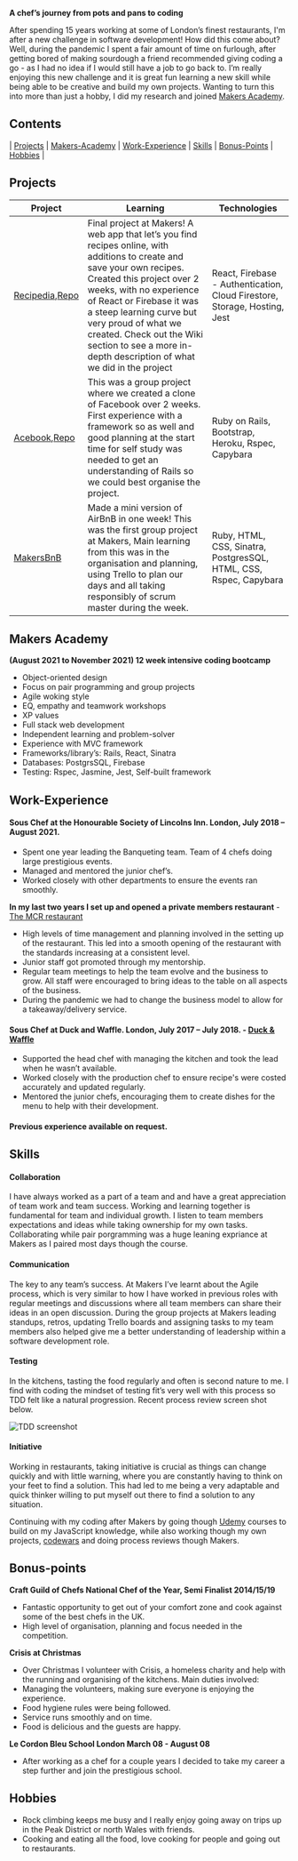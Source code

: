 **A chef’s journey from pots and pans to coding**

After spending 15 years working at some of London’s finest restaurants, I'm after a new challenge in software development! How did this come about? Well, during the pandemic I spent a fair amount of time on furlough, after getting bored of making sourdough a friend recommended giving coding a go - as I had no idea if I would still have a job to go back to. I’m really enjoying this new challenge and it is great fun learning a new skill while being able to be creative and build my own projects. Wanting to turn this into more than just a hobby, I did my research and joined [Makers Academy](https://makers.tech/).

## Contents
| [Projects](#projects) | [Makers-Academy](#makers-academy) | [Work-Experience](#work-experience) | [Skills](#skills) | [Bonus-Points](#bonus-points) | [Hobbies](#hobbies) |

## Projects 
| Project | Learning | Technologies |
| --- | --- | --- |
| [Recipedia](https://recipedia-cbe2c.web.app/),[Repo](https://github.com/Jjake540Recipedia)| Final project at Makers! A web app that let’s you find recipes online, with additions to create and save your own recipes. Created this project over 2 weeks, with no experience of React or Firebase it was a steep learning curve but very proud of what we created. Check out the Wiki section to see a more in-depth description of what we did in the project | React, Firebase - Authentication, Cloud Firestore, Storage, Hosting, Jest |
| [Acebook](http://limitless-atoll-12397.herokuapp.com/login),[Repo](https://github.com/Jjake540/Acebook) | This was a group project where we created a clone of Facebook over 2 weeks. First experience with a framework so as well and good planning at the start time for self study was needed to get an understanding of Rails so we could best  organise the project.  | Ruby on Rails, Bootstrap, Heroku, Rspec, Capybara |
| [MakersBnB](https://github.com/Jjake540/makersBnB) | Made a mini version of AirBnB in one week! This was the first group project at Makers, Main learning from this was in the organisation and planning, using Trello to plan our days and all taking responsibly of scrum master during the week.  | Ruby, HTML, CSS, Sinatra, PostgresSQL, HTML, CSS, Rspec, Capybara |

## Makers Academy
**(August 2021 to November 2021)
12 week intensive coding bootcamp**

- Object-oriented design
- Focus on pair programming and group projects
- Agile woking style
- EQ, empathy and teamwork workshops
- XP values
- Full stack web development
- Independent learning and problem-solver
- Experience with MVC framework
- Frameworks/library’s: Rails, React, Sinatra
- Databases: PostgrsSQL, Firebase
- Testing: Rspec, Jasmine, Jest, Self-built framework

## Work-Experience

#### Sous Chef at the Honourable Society of Lincolns Inn. London, July 2018 – August 2021.
- Spent one year leading the Banqueting team. Team of 4 chefs doing large prestigious events.
- Managed and mentored the junior chef’s.
- Worked closely with other departments to ensure the events ran smoothly.

**In my last two years I set up and opened a private members restaurant** - [The MCR restaurant](https://www.lincolnsinn.org.uk/members/the-mcr-restaurant-bar/)
- High levels of time management and planning involved in the setting up of the restaurant. This led into a smooth opening of the restaurant with the standards increasing at a consistent level.
- Junior staff got promoted through my mentorship.
- Regular team meetings to help the team evolve and the business to grow. All staff were encouraged to bring ideas to the table on all aspects of the business.
- During the pandemic we had to change the business model to allow for a takeaway/delivery service.

#### Sous Chef at Duck and Waffle. London, July 2017 – July 2018. - [Duck & Waffle](https://duckandwaffle.com/)
- Supported the head chef with managing the kitchen and took the lead when he wasn’t available.
- Worked closely with the production chef to ensure recipe's were costed accurately and updated regularly.
- Mentored the junior chefs, encouraging them to create dishes for the menu to help with their development.

#### Previous experience available on request.

## Skills
#### Collaboration
I have always worked as a part of a team and and have a great appreciation of team work and team success. Working and learning together is fundamental for team and individual growth. I listen to team members expectations and ideas while taking ownership for my own tasks. Collaborating while pair porgramming was a huge leaning expriance at Makers as I paired most days though the course. 
#### Communication
The key to any team’s success. At Makers I’ve learnt about the Agile process, which is very similar to how I have worked in previous roles with regular meetings and discussions where all team members can share their ideas in an open discussion. During the group projects at Makers leading standups, retros, updating Trello boards and assigning tasks to my team members also helped give me a better understanding of leadership within a software development role.
#### Testing
In the kitchens, tasting the food regularly and often is second nature to me. I find with coding the mindset of testing fit’s very well with this process so TDD felt like a natural progression. Recent process review screen shot below.

![TDD screenshot](https://user-images.githubusercontent.com/77396594/144481708-64d501ec-dbc1-438f-9f1a-08268f5a1f67.png)
#### Initiative
Working in restaurants, taking initiative is crucial as things can change quickly and with little warning, where you are constantly having to think on your feet to find a solution. This had led to me being a very adaptable and quick thinker willing to put myself out there to find a solution to any situation.

Continuing with my coding after Makers by going though [Udemy](https://www.udemy.com/user/jake-burton-stewart/) courses to build on my JavaScript knowledge, while also working though my own projects, [codewars](https://www.codewars.com/users/Jjake540) and doing process reviews though Makers.

## Bonus-points
**Craft Guild of Chefs National Chef of the Year, Semi Finalist 2014/15/19**
- Fantastic opportunity to get out of your comfort zone and cook against some of the best chefs in the UK.
- High level of organisation, planning and focus needed in the competition.

**Crisis at Christmas**
- Over Christmas I volunteer with Crisis, a homeless charity and help with the running and organising of the kitchens. Main duties involved:
- Managing the volunteers, making sure everyone is enjoying the experience.
- Food hygiene rules were being followed.
- Service runs smoothly and on time.
- Food is delicious and the guests are happy.

**Le Cordon Bleu School London March 08 - August 08**
- After working as a chef for a couple years I decided to take my career a step further and join the prestigious school.

## Hobbies
- Rock climbing keeps me busy and I really enjoy going away on trips up in the Peak District or north Wales with friends.
- Cooking and eating all the food, love cooking for people and going out to restaurants.
